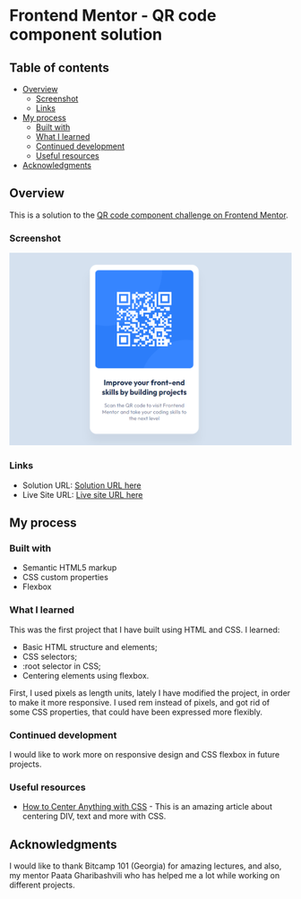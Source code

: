 # Frontend Mentor - QR code component solution

## Table of contents

- [Overview](#overview)
  - [Screenshot](#screenshot)
  - [Links](#links)
- [My process](#my-process)
  - [Built with](#built-with)
  - [What I learned](#what-i-learned)
  - [Continued development](#continued-development)
  - [Useful resources](#useful-resources)
- [Acknowledgments](#acknowledgments)

## Overview

This is a solution to the [QR code component challenge on Frontend Mentor](https://www.frontendmentor.io/challenges/qr-code-component-iux_sIO_H).

### Screenshot

![](./Images/screenshot.png)

### Links

- Solution URL: [Solution URL here](https://github.com/NunuAbuashvili/QR-Code-Component.git)
- Live Site URL: [Live site URL here](https://nunuabuashvili.github.io/QR-Code-Component/)

## My process

### Built with

- Semantic HTML5 markup
- CSS custom properties
- Flexbox

### What I learned

This was the first project that I have built using HTML and CSS. I learned:

- Basic HTML structure and elements;
- CSS selectors;
- :root selector in CSS;
- Centering elements using flexbox.

First, I used pixels as length units, lately I have modified the project, in order to make it more responsive. I used rem instead of pixels, and got rid of some CSS properties, that could have been expressed more flexibly.

### Continued development

I would like to work more on responsive design and CSS flexbox in future projects.

### Useful resources

- [How to Center Anything with CSS](https://www.freecodecamp.org/news/how-to-center-anything-with-css-align-a-div-text-and-more/) - This is an amazing article about centering DIV, text and more with CSS.

## Acknowledgments

I would like to thank Bitcamp 101 (Georgia) for amazing lectures, and also, my mentor Paata Gharibashvili who has helped me a lot while working on different projects.
